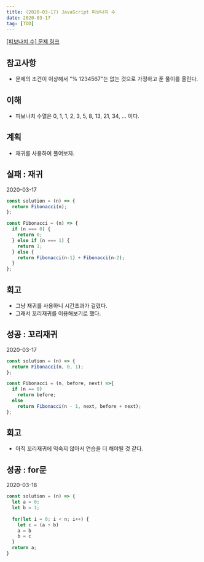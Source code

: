 ```yaml
---
title: (2020-03-17) JavaScript 피보나치 수
date: 2020-03-17
tag: [TDD]
---
```


[[피보나치 수] 문제 링크](https://programmers.co.kr/learn/courses/30/lessons/12945)

## 참고사항

- 문제의 조건이 이상해서 "% 1234567"는 없는 것으로 가정하고 푼 풀이를 올린다.

## 이해

- 피보나치 수열은 0, 1, 1, 2, 3, 5, 8, 13, 21, 34, ... 이다.

## 계획

- 재귀를 사용하여 풀어보자.

## 실패 : 재귀

2020-03-17

```javascript
const solution = (n) => {
  return Fibonacci(n);
};

const Fibonacci = (n) => {
  if (n === 0) {
    return 0;
  } else if (n === 1) {
    return 1;
  } else {
    return Fibonacci(n-1) + Fibonacci(n-2);
  }
};
```

## 회고

- 그냥 재귀를 사용하니 시간초과가 걸렸다.
- 그래서 꼬리재귀를 이용해보기로 했다.

## 성공 : 꼬리재귀

2020-03-17

```javascript
const solution = (n) => {
  return Fibonacci(n, 0, 1);
};

const Fibonacci = (n, before, next) =>{
  if (n == 0)
    return before;
  else
    return Fibonacci(n - 1, next, before + next);
};
```

## 회고

- 아직 꼬리재귀에 익숙지 않아서 연습을 더 해야될 것 같다.

## 성공 : for문

2020-03-18

```javascript
const solution = (n) => {
  let a = 0;
  let b = 1;
  
  for(let i = 0; i < n; i++) {
    let c = (a + b)
    a = b
    b = c
  }
  return a;
}
```

